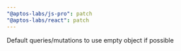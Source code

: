 ```yaml
---
"@aptos-labs/js-pro": patch
"@aptos-labs/react": patch
---
```


Default queries/mutations to use empty object if possible
